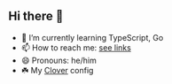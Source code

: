 ## Hi there 👋

- 🌱 I’m currently learning TypeScript, Go
- 📫 How to reach me: [see links](https://elivale.ru)
- 😄 Pronouns: he/him
- ☘️ My [Clover](./clover-config.json) config
